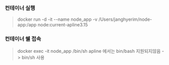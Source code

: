 ### 컨테이너 실행
> docker run -d -it --name node_app -v /Users/janghyerim/node-app:/app node:current-apline3.15

### 컨테이너 쉘 접속
> docker exec -it node_app /bin/sh
> apline 에서는 bin/bash 지원되지않음 -> bin/sh 사용